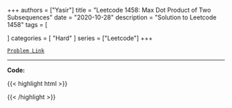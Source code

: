 
+++
authors = ["Yasir"]
title = "Leetcode 1458: Max Dot Product of Two Subsequences"
date = "2020-10-28"
description = "Solution to Leetcode 1458"
tags = [
    
]
categories = [
    "Hard"
]
series = ["Leetcode"]
+++



[`Problem Link`](https://leetcode.com/problems/max-dot-product-of-two-subsequences/description/)

---

**Code:**

{{< highlight html >}}

{{< /highlight >}}

